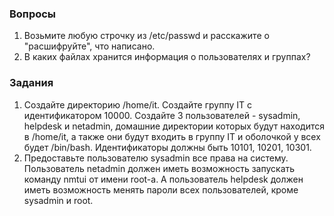 ### Вопросы

1. Возьмите любую строчку из /etc/passwd и расскажите о "расшифруйте", что написано.
2. В каких файлах хранится информация о пользователях и группах?

### Задания

1. Создайте директорию /home/it. Создайте группу IT с идентификатором 10000. Создайте 3 пользователей - sysadmin, helpdesk и netadmin, домашние директории которых будут находится в /home/it, а также они будут входить в группу IT и оболочкой у всех будет /bin/bash. Идентификаторы должны быть 10101, 10201, 10301.
2. Предоставьте пользователю sysadmin все права на систему. Пользователь netadmin должен иметь возможность запускать команду nmtui от имени root-а. А пользователь helpdesk должен иметь возможность менять пароли всех пользователей, кроме sysadmin и root.  